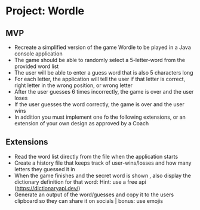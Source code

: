# Project: Wordle

## MVP
-	Recreate a simplified version of the game Wordle to be played in a Java console application
-	The game should be able to randomly select a 5-letter-word from the provided word list
-	The user will be able to enter a guess word that is also 5 characters long
-	For each letter, the application will tell the user if that letter is correct, right letter in the wrong position, or wrong letter
-	After the user guesses 6 times incorrectly, the game is over and the user loses
-	If the user guesses the word correctly, the game is over and the user wins
-	In addition you must implement one fo the following extensions, or an extension of your own design as approved by a Coach

## Extensions
-	Read the word list directly from the file when the application starts
-	Create a history file that keeps track of user-wins/losses and how many letters they guessed it in
-	When the game finishes and the secret word is shown , also display the dictionary definition for that word: Hint: use a free api (https://dictionaryapi.dev/)
-	Generate an output of the word/guesses and copy it to the users clipboard so they can share it on socials | bonus: use emojis